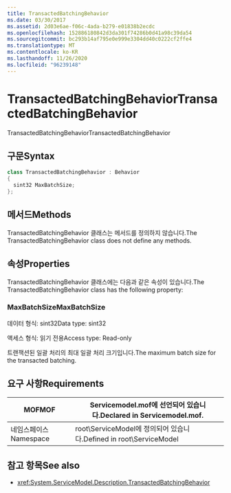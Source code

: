 ```yaml
---
title: TransactedBatchingBehavior
ms.date: 03/30/2017
ms.assetid: 2d03e6ae-f06c-4ada-b279-e01838b2ecdc
ms.openlocfilehash: 152886180842d3da301f74286b0d41a98c39da54
ms.sourcegitcommit: bc293b14af795e0e999e3304dd40c0222cf2ffe4
ms.translationtype: MT
ms.contentlocale: ko-KR
ms.lasthandoff: 11/26/2020
ms.locfileid: "96239148"
---
```

# <a name="transactedbatchingbehavior"></a><span data-ttu-id="04494-102">TransactedBatchingBehavior</span><span class="sxs-lookup"><span data-stu-id="04494-102">TransactedBatchingBehavior</span></span>

<span data-ttu-id="04494-103">TransactedBatchingBehavior</span><span class="sxs-lookup"><span data-stu-id="04494-103">TransactedBatchingBehavior</span></span>  
  
## <a name="syntax"></a><span data-ttu-id="04494-104">구문</span><span class="sxs-lookup"><span data-stu-id="04494-104">Syntax</span></span>  
  
```csharp
class TransactedBatchingBehavior : Behavior  
{  
  sint32 MaxBatchSize;  
};  
```  
  
## <a name="methods"></a><span data-ttu-id="04494-105">메서드</span><span class="sxs-lookup"><span data-stu-id="04494-105">Methods</span></span>  

 <span data-ttu-id="04494-106">TransactedBatchingBehavior 클래스는 메서드를 정의하지 않습니다.</span><span class="sxs-lookup"><span data-stu-id="04494-106">The TransactedBatchingBehavior class does not define any methods.</span></span>  
  
## <a name="properties"></a><span data-ttu-id="04494-107">속성</span><span class="sxs-lookup"><span data-stu-id="04494-107">Properties</span></span>  

 <span data-ttu-id="04494-108">TransactedBatchingBehavior 클래스에는 다음과 같은 속성이 있습니다.</span><span class="sxs-lookup"><span data-stu-id="04494-108">The TransactedBatchingBehavior class has the following property:</span></span>  
  
### <a name="maxbatchsize"></a><span data-ttu-id="04494-109">MaxBatchSize</span><span class="sxs-lookup"><span data-stu-id="04494-109">MaxBatchSize</span></span>  

 <span data-ttu-id="04494-110">데이터 형식: sint32</span><span class="sxs-lookup"><span data-stu-id="04494-110">Data type: sint32</span></span>  
  
 <span data-ttu-id="04494-111">액세스 형식: 읽기 전용</span><span class="sxs-lookup"><span data-stu-id="04494-111">Access type: Read-only</span></span>  
  
 <span data-ttu-id="04494-112">트랜잭션된 일괄 처리의 최대 일괄 처리 크기입니다.</span><span class="sxs-lookup"><span data-stu-id="04494-112">The maximum batch size for the transacted batching.</span></span>  
  
## <a name="requirements"></a><span data-ttu-id="04494-113">요구 사항</span><span class="sxs-lookup"><span data-stu-id="04494-113">Requirements</span></span>  
  
|<span data-ttu-id="04494-114">MOF</span><span class="sxs-lookup"><span data-stu-id="04494-114">MOF</span></span>|<span data-ttu-id="04494-115">Servicemodel.mof에 선언되어 있습니다.</span><span class="sxs-lookup"><span data-stu-id="04494-115">Declared in Servicemodel.mof.</span></span>|  
|---------|-----------------------------------|  
|<span data-ttu-id="04494-116">네임스페이스</span><span class="sxs-lookup"><span data-stu-id="04494-116">Namespace</span></span>|<span data-ttu-id="04494-117">root\ServiceModel에 정의되어 있습니다.</span><span class="sxs-lookup"><span data-stu-id="04494-117">Defined in root\ServiceModel</span></span>|  
  
## <a name="see-also"></a><span data-ttu-id="04494-118">참고 항목</span><span class="sxs-lookup"><span data-stu-id="04494-118">See also</span></span>

- <xref:System.ServiceModel.Description.TransactedBatchingBehavior>
